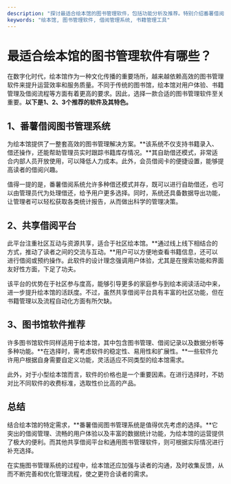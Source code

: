 ```yaml
---
description: "探讨最适合绘本馆的图书管理软件，包括功能分析及推荐。特别介绍番薯借阅图书管理系统的优势。"
keywords: "绘本馆, 图书管理软件, 借阅管理系统, 书籍管理工具"
---
```

# 最适合绘本馆的图书管理软件有哪些？

在数字化时代，绘本馆作为一种文化传播的重要场所，越来越依赖高效的图书管理软件来提升运营效率和服务质量。不同于传统的图书馆，绘本馆对用户体验、书籍管理及借阅流程等方面有着更高的要求。因此，选择一款合适的图书管理软件至关重要。**以下是1、2、3个推荐的软件及其特色。**

## 1、番薯借阅图书管理系统

为绘本馆提供了一整套高效的图书管理解决方案。**该系统不仅支持书籍录入、借还操作，还能帮助管理员实时跟踪书籍库存情况。**其自助借还模式，非常适合内部人员开放使用，可以降低人力成本。此外，会员借阅卡的便捷设置，能够提高读者的借阅兴趣。

值得一提的是，番薯借阅系统允许多种借还模式并存，既可以进行自助借还，也可以由管理员代为处理借还，给予用户更多选择。同时，系统还具备数据导出功能，让管理者可以轻松获取各类统计报告，从而做出科学的管理决策。

## 2、共享借阅平台

此平台注重社区互动与资源共享，适合于社区绘本馆。**通过线上线下相结合的方式，推动了读者之间的交流与互动。**用户可以方便地查看书籍信息，还可以进行借阅或预约操作。此软件的设计理念强调用户体验，尤其是在搜索功能和界面友好性方面，下足了功夫。

该平台的优势在于社区参与度高，能够引导更多的家庭参与到绘本阅读活动中来，进一步提升绘本馆的活跃度。不过，虽然共享借阅平台具有丰富的社区功能，但在书籍管理以及流程自动化方面有所欠缺。

## 3、图书馆软件推荐

许多图书馆软件同样适用于绘本馆，其中包含图书管理、借阅记录以及数据分析等多种功能。**在选择时，需考虑软件的稳定性、易用性和扩展性。**一些软件允许用户根据自身需要自定义功能，灵活适应不同类型的绘本馆需求。

此外，对于小型绘本馆而言，软件的价格也是一个重要因素。在进行选择时，不妨对比不同软件的收费标准，选取性价比高的产品。

## 总结

结合绘本馆的特定需求，**番薯借阅图书管理系统是值得优先考虑的选择。**它突出的借阅管理、流畅的用户体验以及丰富的数据统计功能，为绘本馆的运营提供了极大的便利。而其他共享借阅平台和通用图书管理软件，则可根据实际情况进行补充选择。

在实施图书管理系统的过程中，绘本馆还应加强与读者的沟通，及时收集反馈，从而不断完善和优化管理流程，使之更符合读者的需求。
